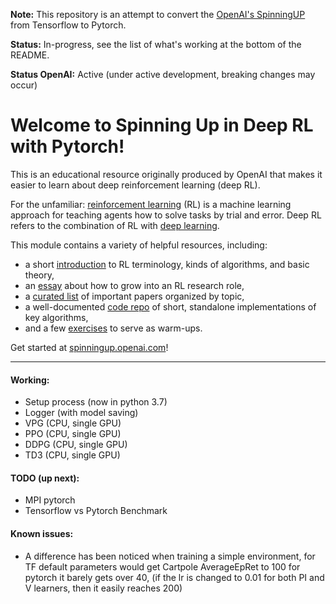 **Note:** This repository is an attempt to convert the [OpenAI's SpinningUP](https://github.com/openai/spinningup/) from Tensorflow to Pytorch.

**Status:** In-progress, see the list of what's working at the bottom of the README.

**Status OpenAI:** Active (under active development, breaking changes may occur)

Welcome to Spinning Up in Deep RL with Pytorch! 
===============================================

This is an educational resource originally produced by OpenAI that makes it easier to learn about deep reinforcement learning (deep RL).

For the unfamiliar: [reinforcement learning](https://en.wikipedia.org/wiki/Reinforcement_learning) (RL) is a machine learning approach for teaching agents how to solve tasks by trial and error. Deep RL refers to the combination of RL with [deep learning](http://ufldl.stanford.edu/tutorial/).

This module contains a variety of helpful resources, including:

- a short [introduction](https://spinningup.openai.com/en/latest/spinningup/rl_intro.html) to RL terminology, kinds of algorithms, and basic theory,
- an [essay](https://spinningup.openai.com/en/latest/spinningup/spinningup.html) about how to grow into an RL research role,
- a [curated list](https://spinningup.openai.com/en/latest/spinningup/keypapers.html) of important papers organized by topic,
- a well-documented [code repo](https://github.com/openai/spinningup) of short, standalone implementations of key algorithms,
- and a few [exercises](https://spinningup.openai.com/en/latest/spinningup/exercises.html) to serve as warm-ups.

Get started at [spinningup.openai.com](https://spinningup.openai.com)!


----------
#### Working:
* Setup process (now in python 3.7)
* Logger (with model saving)
* VPG (CPU, single GPU)
* PPO (CPU, single GPU)
* DDPG (CPU, single GPU)
* TD3 (CPU, single GPU)

#### TODO (up next):
* MPI pytorch
* Tensorflow vs Pytorch Benchmark

#### Known issues:
* A difference has been noticed when training a simple environment, for TF default parameters would get Cartpole AverageEpRet to 100  for pytorch it barely gets over 40, (if the lr is changed to 0.01 for both PI and V learners, then it easily reaches 200)